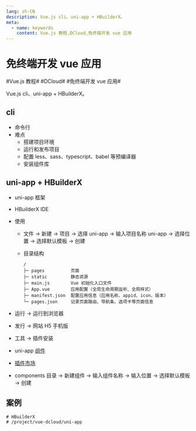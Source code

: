 ```yaml
---
lang: zh-CN
description: Vue.js cli、uni-app + HBuilderX。
meta:
  - name: keywords
    content: Vue.js 教程,DCloud,免终端开发 vue 应用
---
```


# 免终端开发 vue 应用

\#Vue.js 教程#
\#DCloud#
\#免终端开发 vue 应用#

Vue.js cli、uni-app + HBuilderX。

## cli

* 命令行
* 难点
  * 搭建项目环境
  * 运行和发布项目
  * 配置 less、sass、typescript、babel 等预编译器
  * 安装组件库

## uni-app + HBuilderX

* uni-app 框架
* HBuilderX IDE
* 使用
  * 文件 -> 新建 -> 项目 -> 选择 uni-app -> 输入项目名称 uni-app -> 选择位置 -> 选择默认模板 -> 创建
  * 目录结构

    ```
    /
    ├─ pages          页面
    ├─ static         静态资源
    ├─ main.js        Vue 初始化入口文件
    ├─ App.vue        应用配置（全局生命周期监听、全局样式）
    ├─ manifest.json  配置应用信息（应用名称、appid、icon、版本）
    └─ pages.json     记录页面路由、导航条、选项卡等页面信息
    ```

* 运行 -> 运行到浏览器
* 发行 -> 网站 H5 手机版
* 工具 -> 插件安装
* uni-app [组件](https://uniapp.dcloud.io/component/README)
* [插件市场](https://ext.dcloud.net.cn/)
* components 目录 -> 新建组件 -> 输入组件名称 -> 输入位置 -> 选择默认模板 -> 创建

## 案例

```shell
# HBuilderX
# /project/vue-dcloud/uni-app
```

